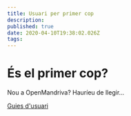 ```yaml
---
title: Usuari per primer cop
description: 
published: true
date: 2020-04-10T19:38:02.026Z
tags: 
---
```


# És el primer cop?

Nou a OpenMandriva? Hauríeu de llegir...

[Guies d'usuari](https://wiki.openmandriva.org/t/user-guide?sort=title)
